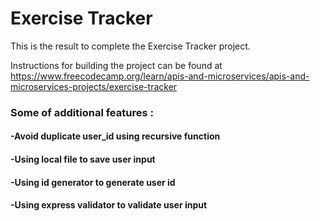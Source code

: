 # Exercise Tracker

This is the result to complete the Exercise Tracker project. 

Instructions for building the project can be found at 
https://www.freecodecamp.org/learn/apis-and-microservices/apis-and-microservices-projects/exercise-tracker

###  Some of additional features :
#### -Avoid duplicate user_id using recursive function
#### -Using local file to save user input
#### -Using id generator to generate user id
#### -Using express validator to validate user input